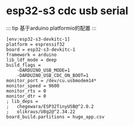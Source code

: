 # esp32-s3 cdc usb serial
::: tip 
基于arduino platformio的配置
:::

```
[env:esp32-s3-devkitc-1]
platform = espressif32
board = esp32-s3-devkitc-1
framework = arduino
lib_ldf_mode = deep
build_flags = 
	-DARDUINO_USB_MODE=1
	-DARDUINO_USB_CDC_ON_BOOT=1
monitor_port = /dev/cu.usbmodem14*
monitor_speed = 9600
monitor_rts = 0
monitor_dtr = 0
; lib_deps = 
; 	chegewara/ESP32TinyUSB@^2.0.2
; 	olikraus/U8g2@^2.34.22
board_build.partitions = huge_app.csv
```